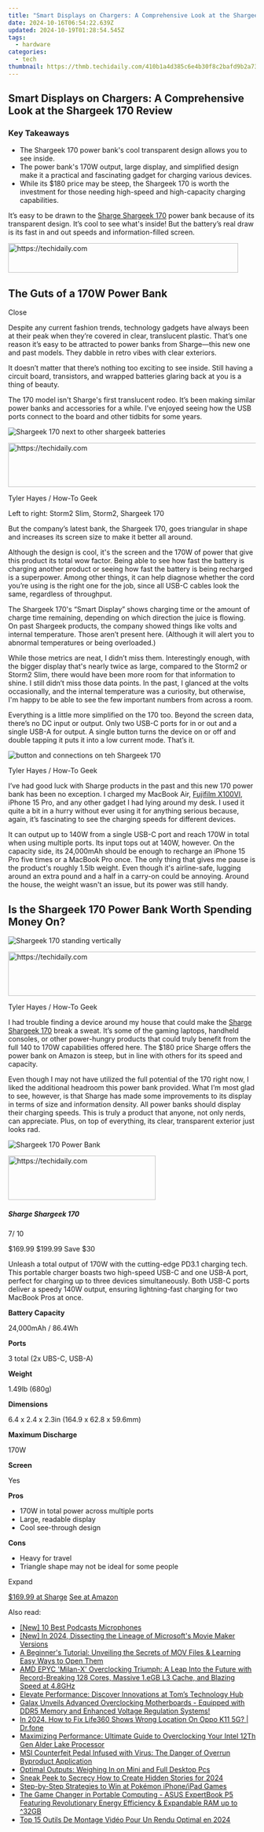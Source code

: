 ```yaml
---
title: "Smart Displays on Chargers: A Comprehensive Look at the Shargeek 170 Review"
date: 2024-10-16T06:54:22.639Z
updated: 2024-10-19T01:28:54.545Z
tags:
  - hardware
categories:
  - tech
thumbnail: https://thmb.techidaily.com/410b1a4d385c6e4b30f8c2bafd9b2a73f332bf6953f02a101819f0b8ffe4d954.jpg
---
```


## Smart Displays on Chargers: A Comprehensive Look at the Shargeek 170 Review

### Key Takeaways

* The Shargeek 170 power bank's cool transparent design allows you to see inside.
* The power bank's 170W output, large display, and simplified design make it a practical and fascinating gadget for charging various devices.
* While its $180 price may be steep, the Shargeek 170 is worth the investment for those needing high-speed and high-capacity charging capabilities.

 It’s easy to be drawn to the [Sharge Shargeek 170](https://www.amazon.com/sharge-SHARGEEK-Waterproof-Transparent-Compatible/dp/B0CRF1BGVZ?tag=hotoge-20&ascsubtag=UUhtgUeUpU2002746&asc%5Frefurl=https%3A%2F%2Fwww.howtogeek.com%2Fsharge-shargeek-170-review%2F&asc%5Fcampaign=Authority) power bank because of its transparent design. It’s cool to see what's inside! But the battery’s real draw is its fast in and out speeds and information-filled screen.

<!-- affiliate ads begin -->
<a href="https://bluettius.sjv.io/c/5597632/2139122/17108" target="_top" id="2139122">
  <img src="//a.impactradius-go.com/display-ad/17108-2139122" border="0" alt="https://techidaily.com" width="468" height="60"/>
</a>
<img height="0" width="0" src="https://bluettius.sjv.io/i/5597632/2139122/17108" style="position:absolute;visibility:hidden;" border="0" />
<!-- affiliate ads end -->

##  The Guts of a 170W Power Bank

Close 

 Despite any current fashion trends, technology gadgets have always been at their peak when they’re covered in clear, translucent plastic. That’s one reason it’s easy to be attracted to power banks from Sharge—this new one and past models. They dabble in retro vibes with clear exteriors.

 It doesn’t matter that there’s nothing too exciting to see inside. Still having a circuit board, transistors, and wrapped batteries glaring back at you is a thing of beauty.

 The 170 model isn't Sharge's first translucent rodeo. It’s been making similar power banks and accessories for a while. I’ve enjoyed seeing how the USB ports connect to the board and other tidbits for some years.

![Shargeek 170 next to other shargeek batteries](https://static1.howtogeekimages.com/wordpress/wp-content/uploads/wm/2024/04/shargeek-170-next-to-other-shargeek-batteries.JPG) 

<!-- affiliate ads begin -->
<a href="https://aligracehair.sjv.io/c/5597632/1868575/19272" target="_top" id="1868575">
  <img src="//a.impactradius-go.com/display-ad/19272-1868575" border="0" alt="https://techidaily.com" width="728" height="90"/>
</a>
<img height="0" width="0" src="https://aligracehair.sjv.io/i/5597632/1868575/19272" style="position:absolute;visibility:hidden;" border="0" />
<!-- affiliate ads end -->

Tyler Hayes / How-To Geek

Left to right: Storm2 Slim, Storm2, Shargeek 170

 But the company’s latest bank, the Shargeek 170, goes triangular in shape and increases its screen size to make it better all around.

 Although the design is cool, it's the screen and the 170W of power that give this product its total wow factor. Being able to see how fast the battery is charging another product or seeing how fast the battery is being recharged is a superpower. Among other things, it can help diagnose whether the cord you’re using is the right one for the job, since all USB-C cables look the same, regardless of throughput.

 The Shargeek 170's “Smart Display” shows charging time or the amount of charge time remaining, depending on which direction the juice is flowing. On past Shargeek products, the company showed things like volts and internal temperature. Those aren’t present here. (Although it will alert you to abnormal temperatures or being overloaded.)

 While those metrics are neat, I didn’t miss them. Interestingly enough, with the bigger display that's nearly twice as large, compared to the Storm2 or Storm2 Slim, there would have been more room for that information to shine. I still didn’t miss those data points. In the past, I glanced at the volts occasionally, and the internal temperature was a curiosity, but otherwise, I'm happy to be able to see the few important numbers from across a room.

 Everything is a little more simplified on the 170 too. Beyond the screen data, there’s no DC input or output. Only two USB-C ports for in or out and a single USB-A for output. A single button turns the device on or off and double tapping it puts it into a low current mode. That’s it.

![button and connections on teh Shargeek 170](https://static1.howtogeekimages.com/wordpress/wp-content/uploads/wm/2024/04/button-and-connections-on-teh-shargeek-170.JPG) 

Tyler Hayes / How-To Geek

 I’ve had good luck with Sharge products in the past and this new 170 power bank has been no exception. I charged my MacBook Air, [Fujifilm X100VI](https://extra-guidance.techidaily.com/new-premier-casts-for-google-listeners/), iPhone 15 Pro, and any other gadget I had lying around my desk. I used it quite a bit in a hurry without ever using it for anything serious because, again, it’s fascinating to see the charging speeds for different devices.

 It can output up to 140W from a single USB-C port and reach 170W in total when using multiple ports. Its input tops out at 140W, however. On the capacity side, its 24,000mAh should be enough to recharge an iPhone 15 Pro five times or a MacBook Pro once. The only thing that gives me pause is the product's roughly 1.5lb weight. Even though it's airline-safe, lugging around an extra pound and a half in a carry-on could be annoying. Around the house, the weight wasn't an issue, but its power was still handy.

##  Is the Shargeek 170 Power Bank Worth Spending Money On?

![Shargeek 170 standing vertically](https://static1.howtogeekimages.com/wordpress/wp-content/uploads/wm/2024/04/shargeek-170-standing-vertically.JPG) 

<!-- affiliate ads begin -->
<a href="https://aligracehair.sjv.io/c/5597632/1934258/19272" target="_top" id="1934258">
  <img src="//a.impactradius-go.com/display-ad/19272-1934258" border="0" alt="https://techidaily.com" width="728" height="90"/>
</a>
<img height="0" width="0" src="https://aligracehair.sjv.io/i/5597632/1934258/19272" style="position:absolute;visibility:hidden;" border="0" />
<!-- affiliate ads end -->

Tyler Hayes / How-To Geek

 I had trouble finding a device around my house that could make the [Sharge Shargeek 170](https://www.amazon.com/sharge-SHARGEEK-Waterproof-Transparent-Compatible/dp/B0CRF1BGVZ?tag=hotoge-20&ascsubtag=UUhtgUeUpU2002746&asc%5Frefurl=https%3A%2F%2Fwww.howtogeek.com%2Fsharge-shargeek-170-review%2F&asc%5Fcampaign=Authority) break a sweat. It’s some of the gaming laptops, handheld consoles, or other power-hungry products that could truly benefit from the full 140 to 170W capabilities offered here. The $180 price Sharge offers the power bank on Amazon is steep, but in line with others for its speed and capacity.

 Even though I may not have utilized the full potential of the 170 right now, I liked the additional headroom this power bank provided. What I’m most glad to see, however, is that Sharge has made some improvements to its display in terms of size and information density. All power banks should display their charging speeds. This is truly a product that anyone, not only nerds, can appreciate. Plus, on top of everything, its clear, transparent exterior just looks rad.

![Shargeek 170 Power Bank](https://static1.howtogeekimages.com/wordpress/wp-content/uploads/2024/04/shargeek-170-power-bank.jpg) 

<!-- affiliate ads begin -->
<a href="https://aligracehair.sjv.io/c/5597632/1885999/19272" target="_top" id="1885999">
  <img src="//a.impactradius-go.com/display-ad/19272-1885999" border="0" alt="https://techidaily.com" width="300" height="90"/>
</a>
<img height="0" width="0" src="https://aligracehair.sjv.io/i/5597632/1885999/19272" style="position:absolute;visibility:hidden;" border="0" />
<!-- affiliate ads end -->

#####  Sharge Shargeek 170

7/ 10 

$169.99 $199.99 Save $30 

Unleash a total output of 170W with the cutting-edge PD3.1 charging tech. This portable charger boasts two high-speed USB-C and one USB-A port, perfect for charging up to three devices simultaneously. Both USB-C ports deliver a speedy 140W output, ensuring lightning-fast charging for two MacBook Pros at once.

**Battery Capacity** 

 24,000mAh / 86.4Wh 

**Ports** 

 3 total (2x UBS-C, USB-A) 

**Weight** 

 1.49lb (680g) 

**Dimensions** 

 6.4 x 2.4 x 2.3in (164.9 x 62.8 x 59.6mm) 

**Maximum Discharge** 

 170W 

**Screen** 

 Yes 

**Pros** 
* 170W in total power across multiple ports
* Large, readable display
* Cool see-through design

**Cons** 
* Heavy for travel
* Triangle shape may not be ideal for some people

Expand 

[$169.99 at Sharge](https://sharge.com/products/shargeek-170) [See at Amazon](https://www.amazon.com/sharge-SHARGEEK-Waterproof-Transparent-Compatible/dp/B0CRF1BGVZ?tag=hotoge-20&ascsubtag=UUhtgUeUpU2002746&asc%5Frefurl=https%3A%2F%2Fwww.howtogeek.com%2Fsharge-shargeek-170-review%2F&asc%5Fcampaign=Authority)

<ins class="adsbygoogle"
     style="display:block"
     data-ad-format="autorelaxed"
     data-ad-client="ca-pub-7571918770474297"
     data-ad-slot="1223367746"></ins>

<ins class="adsbygoogle"
     style="display:block"
     data-ad-client="ca-pub-7571918770474297"
     data-ad-slot="8358498916"
     data-ad-format="auto"
     data-full-width-responsive="true"></ins>

<span class="atpl-alsoreadstyle">Also read:</span>
<div><ul>
<li><a href="https://article-files.techidaily.com/new-10-best-podcasts-microphones/"><u>[New] 10 Best Podcasts Microphones</u></a></li>
<li><a href="https://fox-access.techidaily.com/new-in-2024-dissecting-the-lineage-of-microsofts-movie-maker-versions/"><u>[New] In 2024, Dissecting the Lineage of Microsoft's Movie Maker Versions</u></a></li>
<li><a href="https://tech-revival.techidaily.com/a-beginners-tutorial-unveiling-the-secrets-of-mov-files-and-learning-easy-ways-to-open-them/"><u>A Beginner's Tutorial: Unveiling the Secrets of MOV Files & Learning Easy Ways to Open Them</u></a></li>
<li><a href="https://hardware-help.techidaily.com/amd-epyc-milan-x-overclocking-triumph-a-leap-into-the-future-with-record-breaking-128-cores-massive-1egb-l3-cache-and-blazing-speed-at-48ghz/"><u>AMD EPYC 'Milan-X' Overclocking Triumph: A Leap Into the Future with Record-Breaking 128 Cores, Massive 1.eGB L3 Cache, and Blazing Speed at 4.8GHz</u></a></li>
<li><a href="https://hardware-help.techidaily.com/elevate-performance-discover-innovations-at-toms-technology-hub/"><u>Elevate Performance: Discover Innovations at Tom’s Technology Hub</u></a></li>
<li><a href="https://hardware-help.techidaily.com/galax-unveils-advanced-overclocking-motherboards-equipped-with-ddr5-memory-and-enhanced-voltage-regulation-systems/"><u>Galax Unveils Advanced Overclocking Motherboards - Equipped with DDR5 Memory and Enhanced Voltage Regulation Systems!</u></a></li>
<li><a href="https://review-topics.techidaily.com/in-2024-how-to-fix-life360-shows-wrong-location-on-oppo-k11-5g-drfone-by-drfone-virtual-android/"><u>In 2024, How to Fix Life360 Shows Wrong Location On Oppo K11 5G? | Dr.fone</u></a></li>
<li><a href="https://hardware-help.techidaily.com/maximizing-performance-ultimate-guide-to-overclocking-your-intel-12th-gen-alder-lake-processor/"><u>Maximizing Performance: Ultimate Guide to Overclocking Your Intel 12Th Gen Alder Lake Processor</u></a></li>
<li><a href="https://hardware-help.techidaily.com/msi-counterfeit-pedal-infused-with-virus-the-danger-of-overrun-byproduct-application/"><u>MSI Counterfeit Pedal Infused with Virus: The Danger of Overrun Byproduct Application</u></a></li>
<li><a href="https://games-able.techidaily.com/optimal-outputs-weighing-in-on-mini-and-full-desktop-pcs/"><u>Optimal Outputs: Weighing In on Mini and Full Desktop Pcs</u></a></li>
<li><a href="https://snapchat-videos.techidaily.com/sneak-peek-to-secrecy-how-to-create-hidden-stories-for-2024/"><u>Sneak Peek to Secrecy How to Create Hidden Stories for 2024</u></a></li>
<li><a href="https://games-able.techidaily.com/step-by-step-strategies-to-win-at-pokemon-iphoneipad-games/"><u>Step-by-Step Strategies to Win at Pokémon iPhone/iPad Games</u></a></li>
<li><a href="https://hardware-tips.techidaily.com/the-game-changer-in-portable-computing-asus-expertbook-p5-featuring-revolutionary-energy-efficiency-and-expandable-ram-up-to-32gb/"><u>The Game Changer in Portable Computing - ASUS ExpertBook P5 Featuring Revolutionary Energy Efficiency & Expandable RAM up to ^32GB</u></a></li>
<li><a href="https://tech-revival.techidaily.com/top-15-outils-de-montage-video-pour-un-rendu-optimal-en-2024/"><u>Top 15 Outils De Montage Vidéo Pour Un Rendu Optimal en 2024</u></a></li>
</ul></div>

